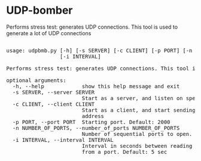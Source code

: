 # UDP-bomber
Performs stress test: generates UDP connections. This tool is used to generate a lot of UDP connections
<pre>

usage: udpbmb.py [-h] [-s SERVER] [-c CLIENT] [-p PORT] [-n NUMBER_OF_PORTS]
                 [-i INTERVAL]

Performs stress test: generates UDP connections. This tool is used to generate a lot of UDP connections

optional arguments:
  -h, --help            show this help message and exit
  -s SERVER, --server SERVER
                        Start as a server, and listen on specified address
  -c CLIENT, --client CLIENT
                        Start as a client, and start sending from specified
                        address
  -p PORT, --port PORT  Starting port. Default: 2000
  -n NUMBER_OF_PORTS, --number_of_ports NUMBER_OF_PORTS
                        Number of sequential ports to open. Default: 1
  -i INTERVAL, --interval INTERVAL
                        Interval in seconds between reading or writing to or
                        from a port. Default: 5 sec

</pre>
